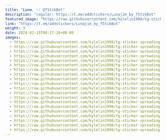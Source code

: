 ```yaml
---
title: "𝑳𝒖𝒏𝒂, :: @fStikBot"
description: "regular: https://t.me/addstickers/Lunajim_by_fStikBot"
featured_image: "https://raw.githubusercontent.com/kylelin1998/tg-sticker-spreading-worldwide-images/main/img/24a984de-f139-4f66-bf71-c72f339bab92.jpg"
link: "https://t.me/addstickers/Lunajim_by_fStikBot"
weight: 3
date: 2024-02-15T08:17:26+08:00
images:
  - https://raw.githubusercontent.com/kylelin1998/tg-sticker-spreading-worldwide-images/main/img/24a984de-f139-4f66-bf71-c72f339bab92.jpg
  - https://raw.githubusercontent.com/kylelin1998/tg-sticker-spreading-worldwide-images/main/img/e5cc7db2-5c02-4022-8971-10b2445f10a1.jpg
  - https://raw.githubusercontent.com/kylelin1998/tg-sticker-spreading-worldwide-images/main/img/0ed83ac7-5a53-45ad-9471-3d6f5e6b2a1b.jpg
  - https://raw.githubusercontent.com/kylelin1998/tg-sticker-spreading-worldwide-images/main/img/f2fa0477-6e78-4c03-8e72-aa5c9ad4c448.jpg
  - https://raw.githubusercontent.com/kylelin1998/tg-sticker-spreading-worldwide-images/main/img/a623e615-b571-473e-964b-6107ac8bbdf2.jpg
  - https://raw.githubusercontent.com/kylelin1998/tg-sticker-spreading-worldwide-images/main/img/e383b4d6-5ca5-434b-b7d6-c0b874f49be0.jpg
  - https://raw.githubusercontent.com/kylelin1998/tg-sticker-spreading-worldwide-images/main/img/87d80c87-8a85-4604-9b00-57303d1b8682.jpg
  - https://raw.githubusercontent.com/kylelin1998/tg-sticker-spreading-worldwide-images/main/img/f0b7deb3-789d-446c-88af-403888a65a05.jpg
  - https://raw.githubusercontent.com/kylelin1998/tg-sticker-spreading-worldwide-images/main/img/1dae27a7-be9c-48a7-9915-e9e89ca09f90.jpg
  - https://raw.githubusercontent.com/kylelin1998/tg-sticker-spreading-worldwide-images/main/img/5d0d80e2-c755-440c-b268-828b13ead2d7.jpg
  - https://raw.githubusercontent.com/kylelin1998/tg-sticker-spreading-worldwide-images/main/img/490e870e-4234-4a85-adc8-8d16bb14055c.jpg
  - https://raw.githubusercontent.com/kylelin1998/tg-sticker-spreading-worldwide-images/main/img/d1da250f-e027-4bd2-a90f-9d36c559df92.jpg
  - https://raw.githubusercontent.com/kylelin1998/tg-sticker-spreading-worldwide-images/main/img/6fd0c663-fbdc-466f-b47e-f00553a34a9d.jpg
  - https://raw.githubusercontent.com/kylelin1998/tg-sticker-spreading-worldwide-images/main/img/80ab724d-7dd3-4a24-8296-18f0673fc753.jpg
  - https://raw.githubusercontent.com/kylelin1998/tg-sticker-spreading-worldwide-images/main/img/a3b6819e-8ed7-4ac1-bf58-3414c073eb1f.jpg
  - https://raw.githubusercontent.com/kylelin1998/tg-sticker-spreading-worldwide-images/main/img/d71068e8-fe92-4eaa-a140-4e59f23a9df5.jpg
  - https://raw.githubusercontent.com/kylelin1998/tg-sticker-spreading-worldwide-images/main/img/62b64ece-37c0-4a86-8003-0749710c0235.jpg
  - https://raw.githubusercontent.com/kylelin1998/tg-sticker-spreading-worldwide-images/main/img/d235c518-03ac-4c55-8c6f-23e627373a9e.jpg
  - https://raw.githubusercontent.com/kylelin1998/tg-sticker-spreading-worldwide-images/main/img/25af9b33-70e7-41f7-9c70-ede4f19d64dd.jpg
  - https://raw.githubusercontent.com/kylelin1998/tg-sticker-spreading-worldwide-images/main/img/d247005c-930b-4616-8d93-712ceb54d755.jpg
---
```

